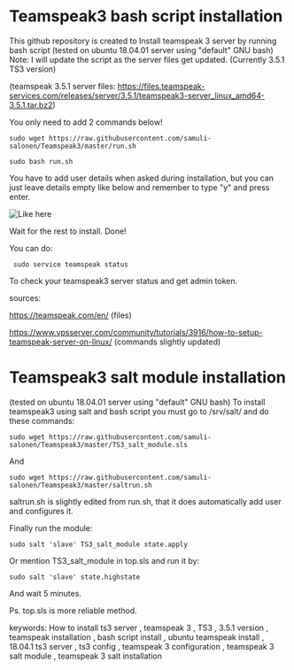 # Teamspeak3 bash script installation
This github repository is created to Install teamspeak 3 server by running bash script (tested on ubuntu 18.04.01 server using "default" GNU bash)
Note: I will update the script as the server files get updated. (Currently 3.5.1 TS3 version)

(teamspeak 3.5.1 server files: https://files.teamspeak-services.com/releases/server/3.5.1/teamspeak3-server_linux_amd64-3.5.1.tar.bz2)

You only need to add 2 commands below!

    sudo wget https://raw.githubusercontent.com/samuli-salonen/Teamspeak3/master/run.sh
    
    sudo bash run.sh
 
You have to add user details when asked during installation, but you can just leave details empty like below and remember to type "y" and press enter.

![Like here](https://github.com/samuli-salonen/Teamspeak3/blob/master/ts3-user.PNG)

Wait for the rest to install.
Done!

You can do:
     
     sudo service teamspeak status

To check your teamspeak3 server status and get admin token.


sources:

https://teamspeak.com/en/ (files)

https://www.vpsserver.com/community/tutorials/3916/how-to-setup-teamspeak-server-on-linux/ (commands slightly updated)



# Teamspeak3 salt module installation

(tested on ubuntu 18.04.01 server using "default" GNU bash)
To install teamspeak3 using salt and bash script you must go to /srv/salt/ and do these commands:

    sudo wget https://raw.githubusercontent.com/samuli-salonen/Teamspeak3/master/TS3_salt_module.sls

And 
   
    sudo wget https://raw.githubusercontent.com/samuli-salonen/Teamspeak3/master/saltrun.sh
    
saltrun.sh is slightly edited from run.sh, that it does automatically add user and configures it.


Finally run the module:
   
    sudo salt 'slave' TS3_salt_module state.apply
    
Or mention TS3_salt_module in top.sls and run it by:
    
    sudo salt 'slave' state.highstate
    
And wait 5 minutes.

Ps. top.sls is more reliable method.
    
keywords:
How to install ts3 server , teamspeak 3 , TS3 , 3.5.1 version , teamspeak installation , bash script install , ubuntu 
teamspeak install , 18.04.1 ts3 server , ts3 config , teamspeak 3 configuration , teamspeak 3 salt module , teamspeak 3 salt installation
